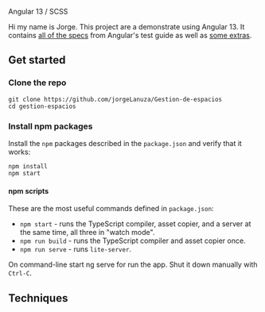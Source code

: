 Angular 13 / SCSS

Hi my name is Jorge. This project are a demonstrate using Angular 13. It contains [all of the specs](https://angular.io/generated/live-examples/testing/app-specs.eplnkr.html) from Angular's test guide as well as [some extras](https://angular.io/generated/live-examples/testing/bag-specs.eplnkr.html).

## Get started

### Clone the repo

```shell
git clone https://github.com/jorgeLanuza/Gestion-de-espacios
cd gestion-espacios
```

### Install npm packages

Install the `npm` packages described in the `package.json` and verify that it works:

```shell
npm install
npm start
```


#### npm scripts

These are the most useful commands defined in `package.json`:

* `npm start` - runs the TypeScript compiler, asset copier, and a server at the same time, all three in "watch mode".
* `npm run build` - runs the TypeScript compiler and asset copier once.
* `npm run serve` - runs `lite-server`.

On command-line start ng serve for run the app.
Shut it down manually with `Ctrl-C`.


## Techniques

